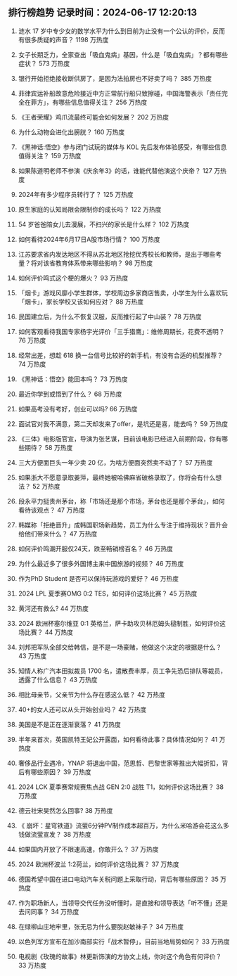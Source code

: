 
## 排行榜趋势 记录时间：2024-06-17 12:20:13
  
  1. 涟水 17 岁中专少女的数学水平为什么到目前为止没有一个公认的评价，反而有很多质疑的声音？ 1198 万热度
    
  2. 女子长期乏力，全家查出「吸血鬼病」基因，什么是「吸血鬼病」？都有哪些症状？ 573 万热度
    
  3. 银行开始拒绝接收断供房了，是因为法拍房也不好卖了吗？ 385 万热度
    
  4. 菲律宾运补船故意危险接近中方正常航行船只致擦碰，中国海警表示「责任完全在菲方」，有哪些信息值得关注？ 256 万热度
    
  5. 《王者荣耀》鸡爪流最终可能会如何发展？ 202 万热度
    
  6. 为什么动物会进化出膀胱？ 160 万热度
    
  7. 《黑神话:悟空》参与闭门试玩的媒体与 KOL 先后发布体验感受，有哪些信息值得关注？ 159 万热度
    
  8. 如果陈道明老师不参演《庆余年3》的话，谁能代替他演这个庆帝？ 127 万热度
    
  9. 2024年有多少程序员转行了？ 125 万热度
    
  10. 原生家庭的认知局限会限制你的成长吗？ 122 万热度
    
  11. 54 岁爸爸陪女儿去漫展，不扫兴的家长是什么样？ 102 万热度
    
  12. 如何看待2024年6月17日A股市场行情？ 100 万热度
    
  13. 江苏要求省内发达地区不得从苏北地区抢挖优秀校长和教师，是出于哪些考量？将对该省教育体系带来哪些影响？ 98 万热度
    
  14. 如何评价鸣式这个梗的爆火？ 93 万热度
    
  15. 「烟卡」游戏风靡小学生群体，学校周边多家商店售卖，小学生为什么喜欢玩「烟卡」，家长学校又该如何应对？ 88 万热度
    
  16. 民国建立后，为什么不恢复汉服，反而推行起了中山装？ 78 万热度
    
  17. 如何客观看待我国专家杨宇光评价「三手猎鹰」：维修周期长，花费不透明？ 76 万热度
    
  18. 经常出差，想趁 618 换一台信号比较好的新手机，有没有合适的机型推荐？ 74 万热度
    
  19. 《黑神话：悟空》能回本吗？ 73 万热度
    
  20. 最近你学到或悟到了什么？ 68 万热度
    
  21. 如果高考没有考好，创业可以吗? 66 万热度
    
  22. 面试官对我不满意，第二天却发来了offer，是坑还是喜，能去吗？ 59 万热度
    
  23. 《三体》电影版官宣，导演为张艺谋，目前该电影已经进入前期阶段，你有哪些期待？ 58 万热度
    
  24. 三大方便面巨头一年少卖 20 亿，为啥方便面突然卖不动了？ 57 万热度
    
  25. 如果浙大不愿意录取姜萍，最终她被哈佛麻省破格录取了，你将会有什么想法？ 52 万热度
    
  26. 段永平力挺贵州茅台，称「市场还是那个市场，茅台也还是那个茅台」，如何看待该观点？ 47 万热度
    
  27. 韩媒称「拒绝晋升」成韩国职场新趋势，员工为什么专注于维持现状？晋升会给他们带来什么？ 47 万热度
    
  28. 如何评价鸣潮开服仅24天，跌至畅销榜百名？ 46 万热度
    
  29. 为什么最近多了很多外国博主来中国旅游的视频？ 46 万热度
    
  30. 作为PhD Student 是否可以保持玩游戏的爱好？ 46 万热度
    
  31. 2024 LPL 夏季赛OMG 0:2 TES，如何评价这场比赛？ 45 万热度
    
  32. 黄河还有救么? 44 万热度
    
  33. 2024 欧洲杯塞尔维亚 0:1 英格兰，萨卡助攻贝林厄姆头槌制胜，如何评价这场比赛？ 44 万热度
    
  34. 刘邦把军队全部交给韩信，是不是一场豪赌，他做这个决定的根据是什么？ 43 万热度
    
  35. 知情人称广汽本田拟裁员 1700 名，遣散费丰厚，员工争先恐后排队等裁员，透露了什么信息？ 43 万热度
    
  36. 相比母亲节，父亲节为什么存在感这么低？ 42 万热度
    
  37. 40+的女人还可以从头开始创业吗？ 42 万热度
    
  38. 美国是不是正在逐渐衰落？ 41 万热度
    
  39. 半年来首次，英国凯特王妃公开露面，如何看待此事？具体情况如何？ 41 万热度
    
  40. 奢侈品行业遇冷，YNAP 将退出中国，范思哲、巴黎世家等推出大幅折扣，背后有哪些原因？ 39 万热度
    
  41. 2024 LCK 夏季赛常规赛焦点战 GEN 2:0 战胜 T1，如何评价这场比赛？ 38 万热度
    
  42. 德云社宋昊然怎么回事? 38 万热度
    
  43. 《 崩坏：星穹铁道》流萤6分钟PV制作成本超百万，为什么米哈游会花这么多钱做流萤宣发？ 38 万热度
    
  44. 如果国内开放了不限速高速，你敢开么？ 37 万热度
    
  45. 2024 欧洲杯波兰 1:2荷兰，如何评价这场比赛？ 37 万热度
    
  46. 德国希望中国在进口电动汽车关税问题上采取行动，背后有哪些原因？ 35 万热度
    
  47. 作为职场新人，当领导交代任务没听懂时，是直接和领导表达「听不懂」还是去问同事？ 34 万热度
    
  48. 在绿柳山庄地牢里，张无忌为什么要脱赵敏袜子？ 34 万热度
    
  49. 以色列军方宣布在加沙南部实行「战术暂停」，目前当地局势如何？ 33 万热度
    
  50. 电视剧《玫瑰的故事》林更新饰演的方协文上线，你对这个角色有何评价？ 33 万热度
    